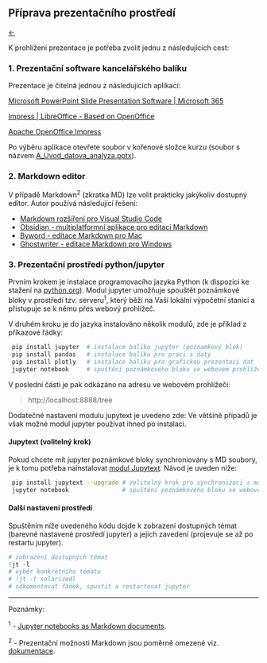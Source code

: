 <!-- #region -->
## Příprava prezentačního prostředí

[←](../Readme.md)

K prohlížení prezentace je potřeba zvolit jednu z následujících cest:

### 1. Prezentační software kancelářského balíku

Prezentace je čitelná jednou z následujících aplikací:


[Microsoft PowerPoint Slide Presentation Software | Microsoft 365](https://www.microsoft.com/en-us/microsoft-365/powerpoint)

[Impress | LibreOffice - Based on OpenOffice](https://www.libreoffice.org/discover/impress/)

[Apache OpenOffice Impress](https://www.openoffice.org/product/impress.html)

Po výběru aplikace otevřete soubor v kořenové složce kurzu (soubor s názvem [A_Uvod_datova_analyza.pptx](../A_Uvod_datova_analyza.pptx)).
<!-- #endregion -->

### 2. Markdown editor

V případě Markdown<sup>2</sup> (zkratka MD) lze volit prakticky jakýkoliv dostupný editor. Autor používá následující řešení:

- [Markdown rozšíření pro Visual Studio Code](https://code.visualstudio.com/Docs/languages/markdown)
- [Obsidian - multiplatformní aplikace pro editaci Markdown](https://obsidian.md/)
- [Byword - editace Markdown pro Mac](https://apps.apple.com/us/app/byword/id420212497?mt=12)
- [Ghostwriter - editace Markdown pro Windows](https://wereturtle.github.io/ghostwriter/)



<!-- #region -->
### 3. Prezentační prostředí python/jupyter

Prvním krokem je instalace programovacího jazyka Python (k dispozici ke stažení na [python.org](https://www.python.org/downloads/)). Modul jupyter umožňuje spouštět poznámkové bloky v prostředí tzv. serveru<sup>1</sup>, který běží na Vaší lokální výpočetní stanici a přistupuje se k němu přes webový prohlížeč.

V druhém kroku je do jazyka instalováno několik modulů, zde je příklad z příkazové řádky:

```bash
 pip install jupyter  # instalace baliku jupyter (poznamkový blok)
 pip install pandas   # instalace baliku pro praci s daty
 pip install plotly   # instalace baliku pro grafickou prezentaci dat
 jupyter notebook     # spuštění poznámkového bloku ve webovém prohlížeči
 ```

V poslední části je pak odkázáno na adresu ve webovém prohlížeči:
> http://localhost:8888/tree



Dodatečné nastavení modulu jupytext je uvedeno zde:  Ve většině případů je však možné modul jupyter používat ihned po instalaci.

#### Jupytext (volitelný krok)

Pokud chcete mít jupyter poznámkové bloky synchroniovány s MD soubory, je k tomu potřeba nainstalovat [modul Jupytext](https://jupytext.readthedocs.io/en/latest/install.html). Návod je uveden níže:

```bash
 pip install jupytext --upgrade # volitelný krok pro synchronizaci s markdown
 jupyter notebook               # spuštění poznámkového bloku ve webovém prohlížeči
 ```
#### Další nastavení prostředí

Spuštěním níže uvedeného kódu dojde k zobrazení dostupných témat (barevné nastavené prostředí jupyter) a jejich zavedení (projevuje se až po restartu jupyter).

<!-- #endregion -->

```python
# zobrazení dostupných témat
!jt -l 
# výběr konkrétního tématu
# !jt -t solarizedl
# odkomentovat řádek, spustit a restartovat jupyter
```

<!-- #region -->
--------
Poznámky:


<sup>1</sup> - [Jupyter notebooks as Markdown documents](https://pythonawesome.com/jupyter-notebooks-as-markdown-documents/).

<sup>2</sup> - Prezentační možnosti Markdown jsou poměrně omezené viz. [dokumentace](https://daringfireball.net/projects/markdown/).
<!-- #endregion -->
